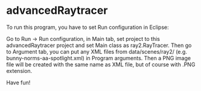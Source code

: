 # advancedRaytracer

To run this program, you have to set Run configuration in Eclipse:

Go to Run -> Run configuration, in Main tab, set project to this advancedRaytracer project and set Main class as ray2.RayTracer.
Then go to Argument tab, you can put any XML files from data/scenes/ray2/ (e.g. bunny-norms-aa-spotlight.xml) in Program arguments. 
Then a PNG image file will be created with the same name as XML file, but of course with .PNG extension.

Have fun!
